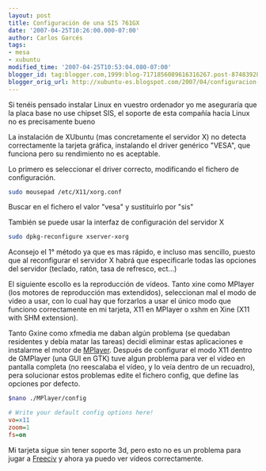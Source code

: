 ```yaml
---
layout: post
title: Configuración de una SIS 761GX
date: '2007-04-25T10:26:00.000-07:00'
author: Carlos Garcés
tags: 
- mesa
- xubuntu
modified_time: '2007-04-25T10:53:04.080-07:00'
blogger_id: tag:blogger.com,1999:blog-7171856089616316267.post-8748392899277610710
blogger_orig_url: http://xubuntu-es.blogspot.com/2007/04/configuracion-de-una-sis-761gx.html
---
```


Si tenéis pensado instalar Linux en vuestro ordenador yo
me aseguraría que la placa base no use chipset SIS, el soporte de esta
compañía hacia Linux no es precisamente bueno  
  
La instalación de XUbuntu (mas concretamente el servidor X) no detecta
correctamente la tarjeta gráfica, instalando el driver genérico "VESA", que
funciona pero su rendimiento no es aceptable.

<!-- leer mas -->
  
Lo primero es seleccionar el driver correcto, modificando el fichero de
configuración.  

```bash
sudo mousepad /etc/X11/xorg.conf  
```
   
Buscar en el fichero el valor "vesa" y sustituirlo por "sis"  
  
También se puede usar la interfaz de configuración del servidor X  
  
```bash
sudo dpkg-reconfigure xserver-xorg  
```
  
Aconsejo el 1° método ya que es mas rápido, e incluso mas sencillo, puesto que
al reconfigurar el servidor X habrá que especificarle todas las opciones del
servidor (teclado, ratón, tasa de refresco, ect...)  
  
El siguiente escollo es la reproducción de vídeos. Tanto xine como MPlayer
(los motores de reproducción mas extendidos), seleccionan mal el modo de video
a usar, con lo cual hay que forzarlos a usar el único modo que funciono
correctamente en mi tarjeta, X11 en MPlayer o xshm en Xine (X11 with SHM
extension).
  
Tanto Gxine como xfmedia me daban algún problema (se quedaban residentes y
debía matar las tareas) decidí eliminar estas aplicaciones e instalarme el
motor de [MPlayer](http://www.mplayerhq.hu/). Después de configurar el modo
X11 dentro de GMPlayer (una GUI en GTK) tuve algun problema para ver el video
en pantalla completa (no reescalaba el vídeo, y lo veía dentro de un
recuadro), pera solucionar estos problemas edite el fichero config, que define
las opciones por defecto.  

```bash
$nano ./MPlayer/config 
```

```INI
# Write your default config options here!  
vo=x11  
zoom=1  
fs=on  
```

Mi tarjeta sigue sin tener soporte 3d, pero esto no es un problema para jugar
a [Freeciv](http://www.freeciv.org) y ahora ya puedo ver vídeos correctamente.

